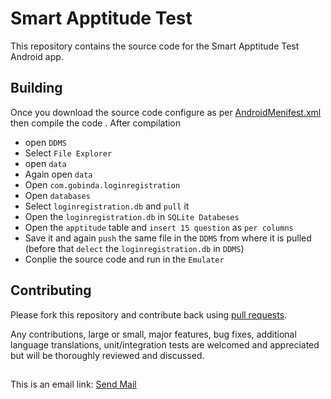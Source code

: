 
# Smart Apptitude Test

This repository contains the source code for the Smart Apptitude Test Android app.

## Building

   Once you download the source code configure as per [AndroidMenifest.xml](https://github.com/gobinda99/SmartApptitudeTest/blob/master/AndroidManifest.xml) then compile the code . After compilation 

   * open `DDMS`
   * Select `File Explorer`
   * open `data`
   * Again open `data`
   * Open `com.gobinda.loginregistration`
   * Open `databases`
   * Select `loginregistration.db` and `pull` it
   * Open the `loginregistration.db` in `SQLite Databeses`
   * Open the `apptitude` table and `insert 15 question` as `per columns`
   * Save it and again `push` the same file in the `DDMS` from where it is pulled (before that `delect` the `loginregistration.db` in `DDMS`)
   * Conplie the source code and run in the `Emulater`

## Contributing

Please fork this repository and contribute back using
[pull requests](https://github.com/gobinda99/SmartApptitudeTest/pulls).

Any contributions, large or small, major features, bug fixes, additional
language translations, unit/integration tests are welcomed and appreciated
but will be thoroughly reviewed and discussed.


## 

This is an email link:
<a href="mailto:gdeb089@gmail.com?Subject=Smart%20Apptitude%20Report">
Send Mail</a> 